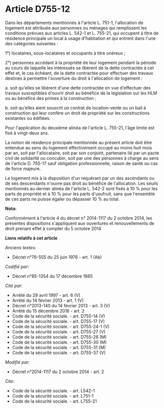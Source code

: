 # Article D755-12

Dans les départements mentionnés à l'article L. 751-1, l'allocation de logement est attribuée aux personnes ou ménages qui
remplissent les conditions prévues aux articles L. 542-1 et L. 755-21, qui occupent à titre de résidence principale un local
à usage d'habitation et qui entrent dans l'une des catégories suivantes :

1°) locataires, sous-locataires et occupants à titre onéreux ;

2°) personnes accédant à la propriété de leur logement pendant la période au cours de laquelle les intéressés se libèrent de
la dette contractée à cet effet et, le cas échéant, de la dette contractée pour effectuer des travaux destinés à permettre
l'ouverture du droit à l'allocation de logement : 

a. soit qu'elles se libèrent d'une dette contractée en vue d'effectuer des travaux susceptibles d'ouvrir droit au bénéfice de
la législation sur les HLM ou au bénéfice des primes à la construction ;

b. soit qu'elles aient souscrit un contrat de location-vente ou un bail à construction qui leur confère un droit de propriété
sur les constructions existantes ou édifiées.

Pour l'application du deuxième alinéa de l'article L. 755-21, l'âge limite est fixé à vingt-deux ans.

La notion de résidence principale mentionnée au présent article doit être entendue au sens du logement effectivement occupé
au moins huit mois par an, soit par l'allocataire, soit par son conjoint, partenaire lié par un pacte civil de solidarité ou
concubin, soit par une des personnes à charge au sens de l'article D. 755-17 sauf obligation professionnelle, raison de santé
ou cas de force majeure.

Le logement mis à la disposition d'un requérant par un des ascendants ou de ses descendants n'ouvre pas droit au bénéfice de
l'allocation. Les seuils mentionnés au dernier alinéa de l'article L. 542-2 sont fixés à 10 % pour les parts de propriété et
à 10 % pour les parts d'usufruit, sans que l'ensemble de ces parts ne puisse égaler ou dépasser 10 % au total.

**Nota:**

Conformément à l'article 4 du décret n° 2014-1117 du 2 octobre 2014, les présentes dispositions s'appliquent aux ouvertures
et renouvellements de droit prenant effet à compter du 5 octobre 2014

**Liens relatifs à cet article**

_Anciens textes_:

  - Décret n°76-555 du 25 juin 1976 - art. 1 (Ab)

_Codifié par_:

  - Décret n°85-1354 du 17 décembre 1985

_Cité par_:

  - Arrêté du 29 avril 1997 - art. 6 (V)
  - Arrêté du 14 février 2013 - art. 1 (V)
  - Décret n°2013-140 du 14 février 2013 - art. 3 (V)
  - Arrêté du 15 décembre 2016 - art. 2
  - Code de la sécurité sociale. - art. D755-14 (V)
  - Code de la sécurité sociale. - art. D755-17 (V)
  - Code de la sécurité sociale. - art. D755-24-1 (V)
  - Code de la sécurité sociale. - art. D755-27 (V)
  - Code de la sécurité sociale. - art. D755-28 (M)
  - Code de la sécurité sociale. - art. D755-30 (M)
  - Code de la sécurité sociale. - art. D755-31 (M)
  - Code de la sécurité sociale. - art. D755-37 (V)

_Modifié par_:

  - Décret n°2014-1117 du 2 octobre 2014 - art. 2

_Cite_:

  - Code de la sécurité sociale. - art. L542-1
  - Code de la sécurité sociale. - art. L751-1
  - Code de la sécurité sociale. - art. L755-21
